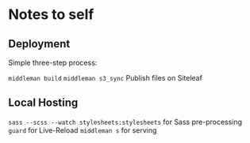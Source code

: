 # Notes to self

## Deployment
Simple three-step process:

`middleman build`
`middleman s3_sync`
Publish files on Siteleaf


## Local Hosting

`sass --scss --watch stylesheets:stylesheets` for Sass pre-processing
`guard` for Live-Reload
`middleman s` for serving